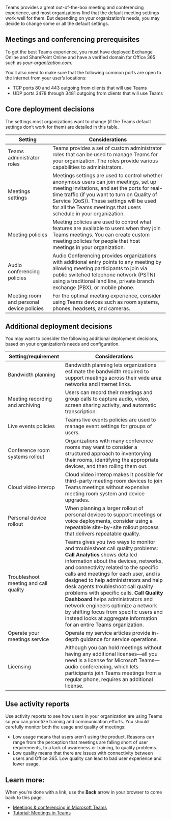 Teams provides a great out-of-the-box meeting and conferencing experience, and most organizations find that the default meeting settings work well for them. But depending on your organization’s needs, you may decide to change some or all the default settings.

## Meetings and conferencing prerequisites

To get the best Teams experience, you must have deployed Exchange Online and SharePoint Online and have a verified domain for Office 365 such as *your-organization.com.*

You’ll also need to make sure that the following common ports are open to the internet from your user’s locations:

- TCP ports 80 and 443 outgoing from clients that will use Teams
- UDP ports 3478 through 3481 outgoing from clients that will use Teams

## Core deployment decisions

The settings most organizations want to change (if the Teams default settings don’t work for them) are detailed in this table.

| Setting | Considerations |
|---|---|
| Teams administrator roles |Teams provides a set of custom administrator roles that can be used to manage Teams for your organization. The roles provide various capabilities to administrators.  |
| Meetings settings |Meetings settings are used to control whether anonymous users can join meetings, set up meeting invitations, and set the ports for real-time traffic (if you want to turn on Quality of Service (QoS)). These settings will be used for all the Teams meetings that users schedule in your organization.  |
| Meeting policies | Meeting policies are used to control what features are available to users when they join Teams meetings. You can create custom meeting policies for people that host meetings in your organization. |
|Audio conferencing policies  | Audio Conferencing provides organizations with additional entry points to any meeting by allowing meeting participants to join via public switched telephone network (PSTN) using a traditional land line, private branch exchange (PBX), or mobile phone. |
|Meeting room and personal device policies  |For the optimal meeting experience, consider using Teams devices such as room systems, phones, headsets, and cameras.  |

## Additional deployment decisions

You may want to consider the following additional deployment decisions, based on your organization’s needs and configuration.

| Setting/requirement | Considerations |
|---|---|
| Bandwidth planning | Bandwidth planning lets organizations estimate the bandwidth required to support meetings across their wide area networks and internet links. |
| Meeting recording and archiving | Users can record their meetings and group calls to capture audio, video, screen sharing activity, and automatic transcription. |
| Live events policies | Teams live events policies are used to manage event settings for groups of users. |
|Conference room systems rollout| Organizations with many conference rooms may want to consider a structured approach to inventorying their rooms, identifying the appropriate devices, and then rolling them out. |
|Cloud video interop  |Cloud video interop makes it possible for third-party meeting room devices to join Teams meetings without expensive meeting room system and device upgrades. |
|Personal device rollout  |When planning a larger rollout of personal devices to support meetings or voice deployments, consider using a repeatable site-by-site rollout process that delivers repeatable quality.  |
| Troubleshoot meeting and call quality |Teams gives you two ways to monitor and troubleshoot call quality problems: **Call Analytics** shows detailed information about the devices, networks, and connectivity related to the specific calls and meetings for each user, and is designed to help administrators and help desk agents troubleshoot call quality problems with specific calls. **Call Quality Dashboard** helps administrators and network engineers optimize a network by shifting focus from specific users and instead looks at aggregate information for an entire Teams organization. |
|Operate your meetings service  |Operate my service articles provide in-depth guidance for service operations.  |
|Licensing |Although you can hold meetings without having any additional licenses—all you need is a license for Microsoft Teams—audio conferencing, which lets participants join Teams meetings from a regular phone, requires an additional license.|

## Use activity reports

Use activity reports to see how users in your organization are using Teams so you can prioritize training and communication efforts. You should carefully monitor both the usage and quality of meetings:

- Low usage means that users aren’t using the product. Reasons can range from the perception that meetings are falling short of user requirements, to a lack of awareness or training, to quality problems.
- Low quality means that there are issues with connectivity between users and Office 365. Low quality can lead to bad user experience and lower usage.

## Learn more:

When you're done with a link, use the **Back** arrow in your browser to come back to this page.

- [Meetings & conferencing in Microsoft Teams](https://docs.microsoft.com/microsoftteams/deploy-meetings-microsoft-teams-landing-page)
- [Tutorial: Meetings in Teams](https://docs.microsoft.com/microsoftteams/tutorial-meetings-in-teams?tutorial-step=1)
